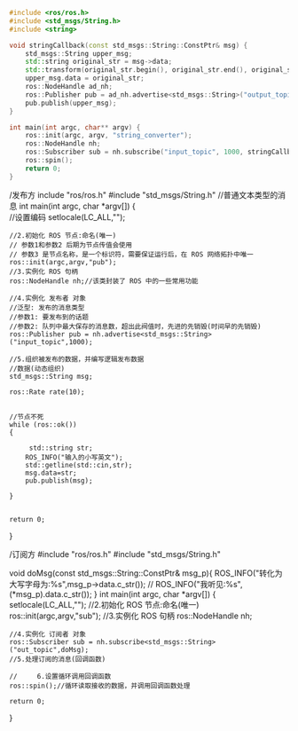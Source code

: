 ```cpp
#include <ros/ros.h>
#include <std_msgs/String.h>
#include <string>

void stringCallback(const std_msgs::String::ConstPtr& msg) {
    std_msgs::String upper_msg;
    std::string original_str = msg->data;
    std::transform(original_str.begin(), original_str.end(), original_str.begin(), ::toupper);
    upper_msg.data = original_str;
    ros::NodeHandle ad_nh;
    ros::Publisher pub = ad_nh.advertise<std_msgs::String>("output_topic", 1000);
    pub.publish(upper_msg);
}

int main(int argc, char** argv) {
    ros::init(argc, argv, "string_converter");
    ros::NodeHandle nh;
    ros::Subscriber sub = nh.subscribe("input_topic", 1000, stringCallback);
    ros::spin();
    return 0;
}
```
/发布方
include "ros/ros.h"
#include "std_msgs/String.h" //普通文本类型的消息
int main(int argc, char  *argv[])
{   
    //设置编码
    setlocale(LC_ALL,"");

    //2.初始化 ROS 节点:命名(唯一)
    // 参数1和参数2 后期为节点传值会使用
    // 参数3 是节点名称，是一个标识符，需要保证运行后，在 ROS 网络拓扑中唯一
    ros::init(argc,argv,"pub");
    //3.实例化 ROS 句柄
    ros::NodeHandle nh;//该类封装了 ROS 中的一些常用功能

    //4.实例化 发布者 对象
    //泛型: 发布的消息类型
    //参数1: 要发布到的话题
    //参数2: 队列中最大保存的消息数，超出此阀值时，先进的先销毁(时间早的先销毁)
    ros::Publisher pub = nh.advertise<std_msgs::String>("input_topic",1000);

    //5.组织被发布的数据，并编写逻辑发布数据
    //数据(动态组织)
    std_msgs::String msg;
    
    ros::Rate rate(10);
   

    //节点不死
    while (ros::ok())
    {
        
         std::string str;
        ROS_INFO("输入的小写英文");
        std::getline(std::cin,str);
        msg.data=str;
        pub.publish(msg);

    }


    return 0;
}

/订阅方
#include "ros/ros.h"
#include "std_msgs/String.h"

void doMsg(const std_msgs::String::ConstPtr& msg_p){
    ROS_INFO("转化为大写字母为:%s",msg_p->data.c_str());
    // ROS_INFO("我听见:%s",(*msg_p).data.c_str());
}
int main(int argc, char  *argv[])
{
    setlocale(LC_ALL,"");
    //2.初始化 ROS 节点:命名(唯一)
    ros::init(argc,argv,"sub");
    //3.实例化 ROS 句柄
    ros::NodeHandle nh;

    //4.实例化 订阅者 对象
    ros::Subscriber sub = nh.subscribe<std_msgs::String>("out_topic",doMsg);
    //5.处理订阅的消息(回调函数)

    //     6.设置循环调用回调函数
    ros::spin();//循环读取接收的数据，并调用回调函数处理

    return 0;
}
